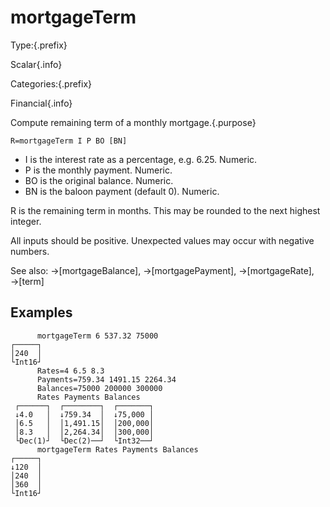 # mortgageTerm

Type:{.prefix}

Scalar{.info}

Categories:{.prefix}

Financial{.info}

Compute remaining term of a monthly mortgage.{.purpose}

~~~
R=mortgageTerm I P BO [BN]
~~~

* I is the interest rate as a percentage, e.g. 6.25. Numeric.
* P is the monthly payment. Numeric.
* BO is the original balance. Numeric.
* BN is the baloon payment (default 0). Numeric.

R is the remaining term in months. This may be rounded to the next highest integer.

All inputs should be positive. Unexpected values may occur with negative numbers.

See also: →[mortgageBalance], →[mortgagePayment], →[mortgageRate], →[term]

## Examples

~~~
      mortgageTerm 6 537.32 75000
┌─────┐
│240  │
└Int16┘
      Rates=4 6.5 8.3
      Payments=759.34 1491.15 2264.34
      Balances=75000 200000 300000
      Rates Payments Balances
 ┌──────┐  ┌────────┐  ┌───────┐
 ↓4.0   │  ↓759.34  │  ↓75,000 │
 │6.5   │  │1,491.15│  │200,000│
 │8.3   │  │2,264.34│  │300,000│
 └Dec(1)┘  └Dec(2)──┘  └Int32──┘
      mortgageTerm Rates Payments Balances
┌─────┐
↓120  │
│240  │
│360  │
└Int16┘
~~~

